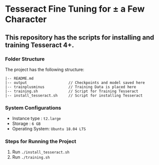# Tesseract Fine Tuning for ± a Few Character
## This repository has the scripts for installing and training Tesseract 4+.

### Folder Structure
The project has the following structure:

```
|-- README.md
|-- output                   // Checkpoints and model saved here
|-- trainplusminus           // Training Data is placed here
|-- training.sh              // Script for Training Tesseract
|-- install_tesseract.sh     // Script for installing Tesseract
```
### System Configurations
- Instance type : ```t2.large```
- Storage : ```6 GB```
- Operating System: ```Ubuntu 18.04 LTS```
### Steps for Running the Project
1. Run ```./install_tesseract.sh```
2. Run ```./training.sh```
